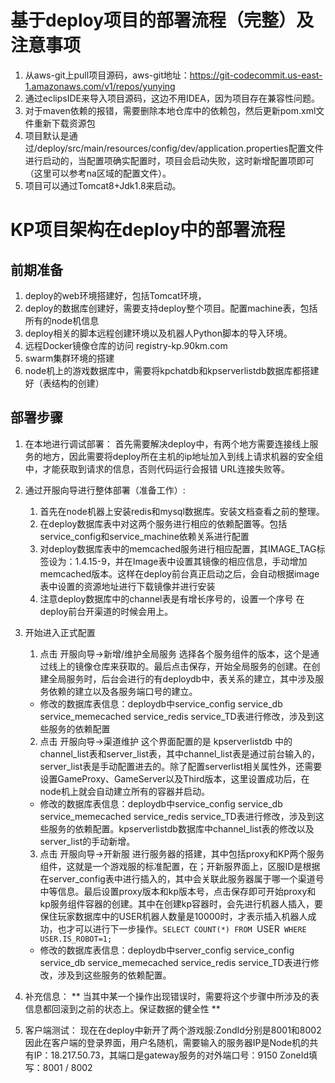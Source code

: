 # 基于deploy项目的部署流程（完整）及注意事项
1. 从aws-git上pull项目源码，aws-git地址：https://git-codecommit.us-east-1.amazonaws.com/v1/repos/yunying
2. 通过eclipsIDE来导入项目源码，这边不用IDEA，因为项目存在兼容性问题。
3. 对于maven依赖的报错，需要删除本地仓库中的依赖包，然后更新pom.xml文件重新下载资源包
4. 项目默认是通过/deploy/src/main/resources/config/dev/application.properties配置文件进行启动的，当配置项确实配置时，项目会启动失败，这时新增配置项即可（这里可以参考na区域的配置文件）。
5. 项目可以通过Tomcat8+Jdk1.8来启动。

# KP项目架构在deploy中的部署流程
## 前期准备
1. deploy的web环境搭建好，包括Tomcat环境，
2. deploy的数据库创建好，需要支持deploy整个项目。配置machine表，包括所有的node机信息
3. deploy相关的脚本远程创建环境以及机器人Python脚本的导入环境。
4. 远程Docker镜像仓库的访问 registry-kp.90km.com
5. swarm集群环境的搭建
6. node机上的游戏数据库中，需要将kpchatdb和kpserverlistdb数据库都搭建好（表结构的创建）

## 部署步骤
1. 在本地进行调试部署：
首先需要解决deploy中，有两个地方需要连接线上服务的地方，因此需要将deploy所在主机的ip地址加入到线上请求机器的安全组中，才能获取到请求的信息，否则代码运行会报错 URL连接失败等。

2. 通过开服向导进行整体部署（准备工作）:

    1. 首先在node机器上安装redis和mysql数据库。安装文档查看之前的整理。
    2. 在deploy数据库表中对这两个服务进行相应的依赖配置等。包括service_config和service_machine依赖关系进行配置
    3. 对deploy数据库表中的memcached服务进行相应配置，其IMAGE_TAG标签设为：1.4.15-9，并在Image表中设置其镜像的相应信息，手动增加memcached版本。这样在deploy前台真正启动之后，会自动根据image表中设置的资源地址进行下载镜像并进行安装
    4. 注意deploy数据库中的channel表是有增长序号的，设置一个序号 在deploy前台开渠道的时候会用上。

3. 开始进入正式配置

    1. 点击 开服向导->新增/维护全局服务 选择各个服务组件的版本，这个是通过线上的镜像仓库来获取的。最后点击保存，开始全局服务的创建。在创建全局服务时，后台会进行的有deploydb中，表关系的建立，其中涉及服务依赖的建立以及各服务端口号的建立。
      + 修改的数据库表信息：deploydb中service_config service_db service_memecached service_redis service_TD表进行修改，涉及到这些服务的依赖配置

    2. 点击 开服向导->渠道维护 这个界面配置的是 kpserverlistdb 中的channel_list表和server_list表，其中channel_list表是通过前台输入的，server_list表是手动配置进去的。除了配置serverlist相关属性外，还需要设置GameProxy、GameServer以及Third版本，这里设置成功后，在node机上就会自动建立所有的容器并启动。
      + 修改的数据库表信息：deploydb中service_config service_db service_memecached service_redis service_TD表进行修改，涉及到这些服务的依赖配置。kpserverlistdb数据库中channel_list表的修改以及server_list的手动新增。

    3. 点击 开服向导->开新服 进行服务器的搭建，其中包括proxy和KP两个服务组件，这就是一个游戏服的标准配置，在；开新服界面上，区服ID是根据在server_config表中进行插入的，其中会关联此服务器属于哪一个渠道号中等信息。最后设置proxy版本和kp版本号，点击保存即可开始proxy和kp服务组件容器的创建。其中在创建kp容器时，会先进行机器人插入，要保住玩家数据库中的USER机器人数量是10000时，才表示插入机器人成功，也才可以进行下一步操作。`SELECT COUNT(*) FROM `USER` WHERE USER.IS_ROBOT=1;`
      + 修改的数据库表信息：deploydb中server_config service_config service_db service_memecached service_redis service_TD表进行修改，涉及到这些服务的依赖配置。

4. 补充信息：
** 当其中某一个操作出现错误时，需要将这个步骤中所涉及的表信息都回滚到之前的状态上。保证数据的健全性 **

5. 客户端测试：
现在在deploy中新开了两个游戏服:ZondId分别是8001和8002
因此在客户端的登录界面，用户名随机，需要输入的服务器IP是Node机的共有IP：18.217.50.73，其端口是gateway服务的对外端口号：9150 ZoneId填写：8001 / 8002
